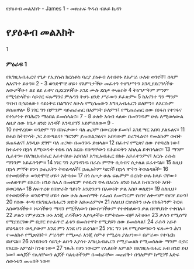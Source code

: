 ﻿
የያዕቆብ መልእክት - James 1 - መጽሐፍ ቅዱስ ብሉይ ኪዳን
# የያዕቆብ መልእክት
1
### ምዕራፍ 1
 የእግዚአብሔርና የጌታ የኢየሱስ ክርስቶስ ባሪያ ያዕቆብ ለተበተኑ ለአሥራ ሁለቱ ወገኖች፤ ሰላም ለእናንተ ይሁን።
2 -
3  ወንድሞቼ ሆይ፥ የእምነታችሁ መፈተን ትዕግሥትን እንዲያደርግላችሁ አውቃችሁ፥ ልዩ ልዩ ፈተና ሲደርስባችሁ እንደ ሙሉ ደስታ ቍጠሩት
4  ትዕግሥትም ምንም የሚጎድላችሁ ሳይኖር ፍጹማንና ምሉዓን ትሆኑ ዘንድ ሥራውን ይፈጽም።
5  ከእናንተ ግን ማንም ጥበብ ቢጎድለው፥ ሳይነቅፍ በልግስና ለሁሉ የሚሰጠውን እግዚአብሔርን ይለምን፥ ለእርሱም ይሰጠዋል።
6  ነገር ግን በምንም ሳይጠራጠር በእምነት ይለምን፤ የሚጠራጠር ሰው በነፋስ የተገፋና የተነቃነቀ የባሕርን ማዕበል ይመስላልና።
7 -
8  ሁለት አሳብ ላለው በመንገዱም ሁሉ ለሚወላውል ለዚያ ሰው ከጌታ ዘንድ አንዳች እንዲያገኝ አይምሰለው።
9 -  
10  የተዋረደው ወንድም ግን በከፍታው፥ ባለ ጠጋም በውርደቱ ይመካ፤ እንደ ሣር አበባ ያልፋልና።
11  ፀሐይ ከትኵሳት ጋር ይወጣልና፥ ሣርንም ያጠወልጋልና፥ አበባውም ይረግፋልና፥ የመልኩም ውበት ይጠፋልና፤ እንዲሁ ደግሞ ባለ ጠጋው በመንገዱ ይዝላል።
12  በፈተና የሚጸና ሰው የተባረከ ነው፤ ከተፈተነ በኋላ ለሚወዱት ተስፋ ስለ እርሱ የሰጣቸውን የሕይወትን አክሊል ይቀበላልና።
13  ማንም ሲፈተን። በእግዚአብሔር እፈተናለሁ አይበል፤ እግዚአብሔር በክፉ አይፈተንምና፤ እርሱ ራሱስ ማንንም አይፈትንም።
14  ነገር ግን እያንዳንዱ በራሱ ምኞት ሲሳብና ሲታለል ይፈተናል።
15  ከዚህ በኋላ ምኞት ፀንሳ ኃጢአትን ትወልዳለች፤ ኃጢአትም ካደገች በኋላ ሞትን ትወልዳለች።
16  የተወደዳችሁ ወንድሞቼ ሆይ፥ አትሳቱ።
17  በጎ ስጦታ ሁሉ ፍጹምም በረከት ሁሉ ከላይ ናቸው፥ መለወጥም በእርሱ ዘንድ ከሌለ በመዞርም የተደረገ ጥላ በእርሱ ዘንድ ከሌለ ከብርሃናት አባት ይወርዳሉ።
18  ለፍጥረቱ የበኵራት ዓይነት እንድንሆን በእውነት ቃል አስቦ ወለደን።
19  ስለዚህ፥ የተወደዳችሁ ወንድሞቼ ሆይ፥ ሰው ሁሉ ለመስማት የፈጠነ ለመናገርም የዘገየ ለቍጣም የዘገየ ይሁን፤
20  የሰው ቍጣ የእግዚአብሔርን ጽድቅ አይሠራምና።
21  ስለዚህ ርኵሰትን ሁሉ የክፋትንም ትርፍ አስወግዳችሁ፥ ነፍሳችሁን ማዳን የሚችለውን በውስጣችሁም የተተከለውን ቃል በየዋህነት ተቀበሉ።
22  ቃሉን የምታደርጉ ሁኑ እንጂ ራሳችሁን እያሳታችሁ የምትሰሙ ብቻ አትሁኑ።
23  ቃሉን የሚሰማ የማያደርገውም ቢኖር የተፈጥሮ ፊቱን በመስተዋት የሚያይን ሰው ይመስላል፤
24  ራሱን አይቶ ይሄዳልና፥ ወዲያውም እንደ ምን እንደ ሆነ ይረሳል።
25  ነገር ግን ነጻ የሚያወጣውን ፍጹሙን ሕግ ተመልክቶ የሚጸናበት፥ ሥራንም የሚሠራ እንጂ ሰምቶ የሚረሳ ያልሆነው፥ በሥራው የተባረከ ይሆናል።
26  አንደበቱን ሳይገታ ልቡን እያሳተ እግዚአብሔርን የሚያመልክ የሚመስለው ማንም ቢኖር የእርሱ አምልኮ ከንቱ ነው።
27  ንጹሕ የሆነ ነውርም የሌለበት አምልኮ በእግዚአብሔር አብ ዘንድ ይህ ነው፤ ወላጆች የሌላቸውን ልጆች ባልቴቶችንም በመከራቸው መጠየቅ፥ በዓለምም ከሚገኝ እድፍ ሰውነቱን መጠበቅ ነው። 
